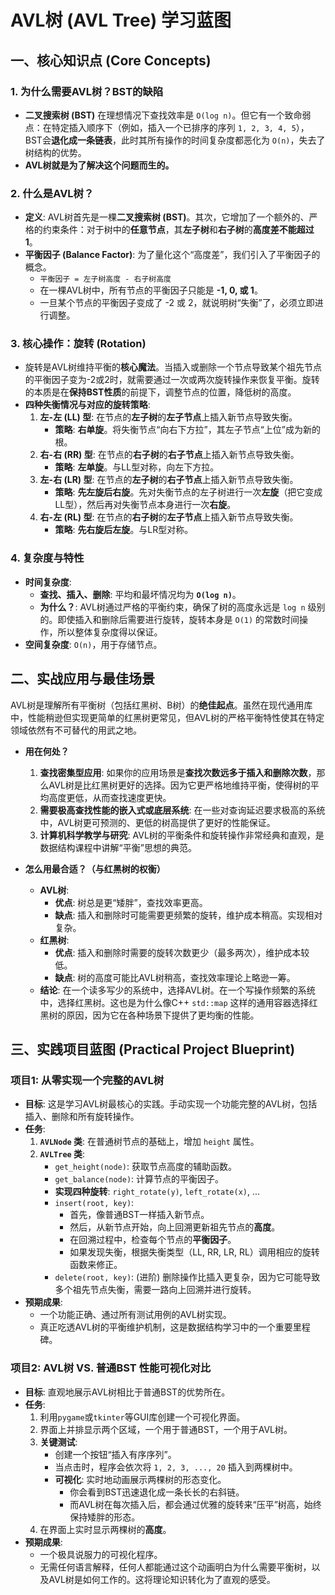 
# AVL树 (AVL Tree) 学习蓝图

## 一、核心知识点 (Core Concepts)

### 1. 为什么需要AVL树？BST的缺陷
- **二叉搜索树 (BST)** 在理想情况下查找效率是 `O(log n)`。但它有一个致命弱点：在特定插入顺序下（例如，插入一个已排序的序列 `1, 2, 3, 4, 5`），BST会**退化成一条链表**，此时其所有操作的时间复杂度都恶化为 `O(n)`，失去了树结构的优势。
- **AVL树就是为了解决这个问题而生的。**

### 2. 什么是AVL树？
- **定义**: AVL树首先是一棵**二叉搜索树 (BST)**。其次，它增加了一个额外的、严格的约束条件：对于树中的**任意节点**，其**左子树**和**右子树**的**高度差不能超过1**。
- **平衡因子 (Balance Factor)**: 为了量化这个“高度差”，我们引入了平衡因子的概念。
  - `平衡因子 = 左子树高度 - 右子树高度`
  - 在一棵AVL树中，所有节点的平衡因子只能是 **-1, 0, 或 1**。
  - 一旦某个节点的平衡因子变成了 -2 或 2，就说明树“失衡”了，必须立即进行调整。

### 3. 核心操作：旋转 (Rotation)
- 旋转是AVL树维持平衡的**核心魔法**。当插入或删除一个节点导致某个祖先节点的平衡因子变为-2或2时，就需要通过一次或两次旋转操作来恢复平衡。旋转的本质是在**保持BST性质**的前提下，调整节点的位置，降低树的高度。
- **四种失衡情况与对应的旋转策略**:
  1.  **左-左 (LL) 型**: 在节点的**左子树**的**左子节点**上插入新节点导致失衡。
      - **策略**: **右单旋**。将失衡节点“向右下方拉”，其左子节点“上位”成为新的根。
  2.  **右-右 (RR) 型**: 在节点的**右子树**的**右子节点**上插入新节点导致失衡。
      - **策略**: **左单旋**。与LL型对称，向左下方拉。
  3.  **左-右 (LR) 型**: 在节点的**左子树**的**右子节点**上插入新节点导致失衡。
      - **策略**: **先左旋后右旋**。先对失衡节点的左子树进行一次**左旋**（把它变成LL型），然后再对失衡节点本身进行一次**右旋**。
  4.  **右-左 (RL) 型**: 在节点的**右子树**的**左子节点**上插入新节点导致失衡。
      - **策略**: **先右旋后左旋**。与LR型对称。

### 4. 复杂度与特性
- **时间复杂度**:
  - **查找、插入、删除**: 平均和最坏情况均为 **`O(log n)`**。
  - **为什么？**: AVL树通过严格的平衡约束，确保了树的高度永远是 `log n` 级别的。即使插入和删除后需要进行旋转，旋转本身是 `O(1)` 的常数时间操作，所以整体复杂度得以保证。
- **空间复杂度**: `O(n)`，用于存储节点。

## 二、实战应用与最佳场景

AVL树是理解所有平衡树（包括红黑树、B树）的**绝佳起点**。虽然在现代通用库中，性能稍逊但实现更简单的红黑树更常见，但AVL树的严格平衡特性使其在特定领域依然有不可替代的用武之地。

- **用在何处？**
  1.  **查找密集型应用**: 如果你的应用场景是**查找次数远多于插入和删除次数**，那么AVL树是比红黑树更好的选择。因为它更严格地维持平衡，使得树的平均高度更低，从而查找速度更快。
  2.  **需要极高查找性能的嵌入式或底层系统**: 在一些对查询延迟要求极高的系统中，AVL树更可预测的、更低的树高提供了更好的性能保证。
  3.  **计算机科学教学与研究**: AVL树的平衡条件和旋转操作非常经典和直观，是数据结构课程中讲解“平衡”思想的典范。

- **怎么用最合适？（与红黑树的权衡）**
  - **AVL树**:
    - **优点**: 树总是更“矮胖”，查找效率更高。
    - **缺点**: 插入和删除时可能需要更频繁的旋转，维护成本稍高。实现相对复杂。
  - **红黑树**:
    - **优点**: 插入和删除时需要的旋转次数更少（最多两次），维护成本较低。
    - **缺点**: 树的高度可能比AVL树稍高，查找效率理论上略逊一筹。
  - **结论**: 在一个读多写少的系统中，选择AVL树。在一个写操作频繁的系统中，选择红黑树。这也是为什么像C++ `std::map` 这样的通用容器选择红黑树的原因，因为它在各种场景下提供了更均衡的性能。

## 三、实践项目蓝图 (Practical Project Blueprint)

### 项目1: 从零实现一个完整的AVL树
- **目标**: 这是学习AVL树最核心的实践。手动实现一个功能完整的AVL树，包括插入、删除和所有旋转操作。
- **任务**:
  1.  **`AVLNode` 类**: 在普通树节点的基础上，增加 `height` 属性。
  2.  **`AVLTree` 类**:
      - `get_height(node)`: 获取节点高度的辅助函数。
      - `get_balance(node)`: 计算节点的平衡因子。
      - **实现四种旋转**: `right_rotate(y)`, `left_rotate(x)`, ...
      - `insert(root, key)`:
        - 首先，像普通BST一样插入新节点。
        - 然后，从新节点开始，向上回溯更新祖先节点的**高度**。
        - 在回溯过程中，检查每个节点的**平衡因子**。
        - 如果发现失衡，根据失衡类型（LL, RR, LR, RL）调用相应的旋转函数来修正。
      - `delete(root, key)`: (进阶) 删除操作比插入更复杂，因为它可能导致多个祖先节点失衡，需要一路向上回溯并进行旋转。
- **预期成果**:
  - 一个功能正确、通过所有测试用例的AVL树实现。
  - 真正吃透AVL树的平衡维护机制，这是数据结构学习中的一个重要里程碑。

### 项目2: AVL树 VS. 普通BST 性能可视化对比
- **目标**: 直观地展示AVL树相比于普通BST的优势所在。
- **任务**:
  1.  利用`pygame`或`tkinter`等GUI库创建一个可视化界面。
  2.  界面上并排显示两个区域，一个用于普通BST，一个用于AVL树。
  3.  **关键测试**:
      - 创建一个按钮“插入有序序列”。
      - 当点击时，程序会依次将 `1, 2, 3, ..., 20` 插入到两棵树中。
      - **可视化**: 实时地动画展示两棵树的形态变化。
        - 你会看到BST迅速退化成一条长长的右斜链。
        - 而AVL树在每次插入后，都会通过优雅的旋转来“压平”树高，始终保持矮胖的形态。
  4.  在界面上实时显示两棵树的**高度**。
- **预期成果**:
  - 一个极具说服力的可视化程序。
  - 无需任何语言解释，任何人都能通过这个动画明白为什么需要平衡树，以及AVL树是如何工作的。这将理论知识转化为了直观的感受。
 
